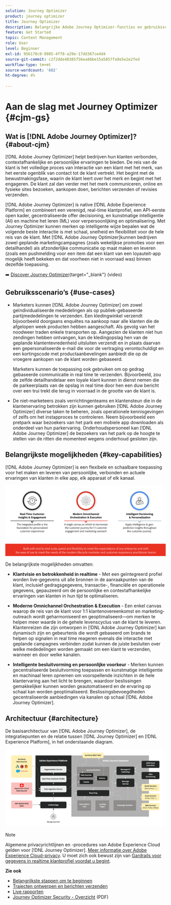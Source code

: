 ```yaml
---
solution: Journey Optimizer
product: journey optimizer
title: Journey Optimizer
description: Belangrijke Adobe Journey Optimizer-functies en gebruiksscenario's ontdekken
feature: Get Started
topic: Content Management
role: User
level: Beginner
exl-id: 956178c0-9985-4ff8-a29e-17dd367ce4d4
source-git-commit: c2f2dde40385f56ea86be15a5857fa9e5e2e2fed
workflow-type: tm+mt
source-wordcount: '682'
ht-degree: 4%

---
```


# Aan de slag met Journey Optimizer {#cjm-gs}

## Wat is [!DNL Adobe Journey Optimizer]?{#about-cjm}

[!DNL Adobe Journey Optimizer] helpt bedrijven hun klanten verbonden, contextafhankelijke en persoonlijke ervaringen te bieden. De reis van de klant is het volledige proces van interactie van een klant met het merk, van het eerste ogenblik van contact tot de klant vertrekt. Het begint met de bewustmakingsfase, waarin de klant leert over het merk en begint met het engageren. De klant zal dan verder met het merk communiceren, online en fysieke sites bezoeken, aankopen doen, berichten verzenden of revisies verzenden.

[!DNL Adobe Journey Optimizer] is native [!DNL Adobe Experience Platform] en combineert een verenigd, real-time klantprofiel, een API-eerste open kader, gecentraliseerde offer decisioning, en kunstmatige intelligentie (AI) en machine het leren (ML) voor verpersoonlijking en optimalisering. Met Journey Optimizer kunnen merken op intelligente wijze bepalen wat de volgende beste interactie is met schaal, snelheid en flexibiliteit voor de hele reis van de klant. Met [!DNL Adobe Journey Optimizer]kunnen bedrijven zowel geplande marketingcampagnes (zoals wekelijkse promoties voor een detailhandel) als afzonderlijke communicatie op maat maken en leveren (zoals een pushmelding voor een item dat een klant van een loyauteit-app mogelijk heeft bekeken en dat voorheen niet in voorraad was) binnen dezelfde toepassing.

➡️ [Discover Journey Optimizer](https://experienceleague.adobe.com/docs/journey-optimizer-learn/tutorials/introduction-to-journey-optimizer/introduction.html){target="_blank"} (video)


## Gebruiksscenario’s {#use-cases}

* Marketers kunnen [!DNL Adobe Journey Optimizer] om zowel geïndividualiseerde mededelingen als op publiek-gebaseerde partijmededelingen te verzenden. Een kledingwinkel verzendt bijvoorbeeld doorgaans enquêtes na aankoop naar alle klanten die de afgelopen week producten hebben aangeschaft. Als gevolg van het noodweer traden enkele transporten op. Aangezien de klanten niet hun zendingen hebben ontvangen, kan de kledingopslag hen van de geplande klantentevredenheid uitsluiten verzendt en in plaats daarvan een gepersonaliseerde e-mail die voor de vertraging verontschuldigt en een kortingscode met productaanbevelingen aanbiedt die op de vroegere aankopen van de klant worden gebaseerd.

  Marketers kunnen de toepassing ook gebruiken om op gedrag gebaseerde communicatie in real time te verzenden. Bijvoorbeeld, zou de zelfde detailhandelaar een loyale klant kunnen in dienst nemen die de parkeerplaats van de opslag in real time door hen een duw bericht over een trui trekt die terug in voorraad in de grootte van de klant is.

* De niet-marketeers zoals verrichtingenteams en klantensteun die in de klantenervaring betrokken zijn kunnen gebruiken [!DNL Adobe Journey Optimizer] diverse taken te beheren, zoals operationele kennisgevingen of zelfs om het instapproces te controleren. Neem bijvoorbeeld een pretpark waar bezoekers van het park een mobiele app downloaden als onderdeel van hun parkervaring. Onderhoudspersoneel kan [!DNL Adobe Journey Optimizer] de bezoekers van het park op de hoogte te stellen van de ritten die momenteel wegens onderhoud gesloten zijn.

## Belangrijkste mogelijkheden {#key-capabilities}

[!DNL Adobe Journey Optimizer] is een flexibele en schaalbare toepassing voor het maken en leveren van persoonlijke, verbonden en actuele ervaringen van klanten in elke app, elk apparaat of elk kanaal.

![](assets/ajo-capabilities.png)

De belangrijkste mogelijkheden omvatten:

* **Klantvisie en betrokkenheid in realtime** - Met een geïntegreerd profiel worden live-gegevens uit alle bronnen in de aanraakpunten van de klant, inclusief gedragsgegevens, transactie-, financiële en operationele gegevens, gepauzeerd om de persoonlijke en contextafhankelijke ervaringen van klanten in hun tijd te optimaliseren.

* **Moderne Omnichannel Orchestration &amp; Execution** - Een enkel canvas waarop de reis van de klant voor 1:1 klantenovereenkomst en marketing-outreach wordt geharmoniseerd en geoptimaliseerd—om merken te helpen meer waarde in de gehele levenscyclus van de klant te leveren. Klantenreizen die zijn ontworpen in [!DNL Adobe Journey Optimizer] kan dynamisch zijn en gebeurtenis die wordt gebaseerd om brands te helpen op signalen in real time reageren evenals die interactie met geplande campagnes verbinden zodat kunnen de juiste besluiten over welke mededelingen worden gemaakt om een klant te verzenden, wanneer en door welke kanalen.

* **Intelligente besluitvorming en persoonlijke voorkeur** - Merken kunnen gecentraliseerde besluitvorming toepassen en kunstmatige intelligentie en machinaal leren opnemen om voorspellende inzichten in de hele klantervaring aan het licht te brengen, waardoor beslissingen gemakkelijker kunnen worden geautomatiseerd en de ervaring op schaal kan worden geoptimaliseerd. Beslissingsbevoegdheden gecentraliseerde aanbiedingen via kanalen op schaal [!DNL Adobe Journey Optimizer].

## Architectuur {#architecture}

De basisarchitectuur van [!DNL Adobe Journey Optimizer], de integratiepunten en de relatie tussen [!DNL Journey Optimizer] en [!DNL Experience Platform], in het onderstaande diagram.

![](assets/ajo-architecture.png)


>[!NOTE]
>
> Algemene privacyrichtlijnen en -procedures van Adobe Experience Cloud gelden voor [!DNL Journey Optimizer]. [Meer informatie over Adobe Experience Cloud-privacy](https://www.adobe.com/privacy/experience-cloud.html).
> U moet zich ook bewust zijn van [Gardrails voor gegevens in realtime klantprofiel voordat u begint](https://experienceleague.adobe.com/docs/experience-platform/profile/guardrails.html).


**Zie ook**

* [Belangrijkste stappen om te beginnen](quick-start.md)
* [Trajecten ontwerpen en berichten verzenden](../building-journeys/journey-gs.md)
* [Live rapporten](../reports/live-report.md)
* [Journey Optimizer Security - Overzicht](https://www.adobe.com/content/dam/cc/en/security/pdfs/AJO_SecurityOverview.pdf) (PDF)
